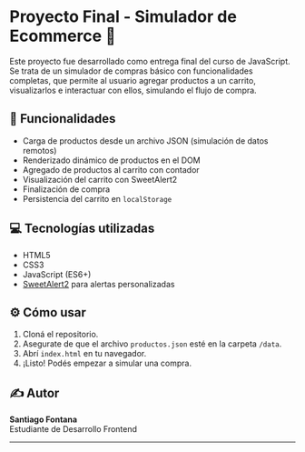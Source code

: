 # Proyecto Final - Simulador de Ecommerce 🛒

Este proyecto fue desarrollado como entrega final del curso de JavaScript. Se trata de un simulador de compras básico con funcionalidades completas, que permite al usuario agregar productos a un carrito, visualizarlos e interactuar con ellos, simulando el flujo de compra.

## 📌 Funcionalidades

- Carga de productos desde un archivo JSON (simulación de datos remotos)
- Renderizado dinámico de productos en el DOM
- Agregado de productos al carrito con contador
- Visualización del carrito con SweetAlert2
- Finalización de compra
- Persistencia del carrito en `localStorage`

## 💻 Tecnologías utilizadas

- HTML5
- CSS3
- JavaScript (ES6+)
- [SweetAlert2](https://sweetalert2.github.io/) para alertas personalizadas


## ⚙️ Cómo usar

1. Cloná el repositorio.
2. Asegurate de que el archivo `productos.json` esté en la carpeta `/data`.
3. Abrí `index.html` en tu navegador.
4. ¡Listo! Podés empezar a simular una compra.

## ✍️ Autor

**Santiago Fontana**  
Estudiante de Desarrollo Frontend

---
